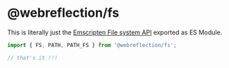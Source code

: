 # @webreflection/fs

This is literally just the [Emscripten File system API](https://emscripten.org/docs/api_reference/Filesystem-API.html#id2) exported as ES Module.

```js
import { FS, PATH, PATH_FS } from '@webreflection/fs';

// that's it !!!
```

